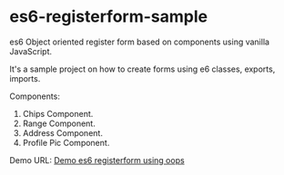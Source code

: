 # es6-registerform-sample
es6 Object oriented register form based on components using vanilla JavaScript.

It's a sample project on how to create forms using e6 classes, exports, imports.

Components:
1. Chips Component.
2. Range Component.
3. Address Component.
4. Profile Pic Component.

Demo URL: [Demo es6 registerform using oops](http://bearnithi.com/pitsolutions/)
